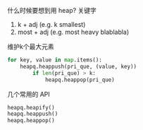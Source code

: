              


             
什么时候要想到用 heap?
关键字
1. k + adj (e.g. k smallest)
2. most + adj (e.g. most heavy blablabla)


维护k个最大元素

```python
for key, value in map.items():
    heapq.heappush(pri_que, (value, key))
        if len(pri_que) > k:
            heapq.heappop(pri_que)
```

几个常用的 API 
```python 
heapq.heapify()
heapq.heappush()
heapq.heappop()
```